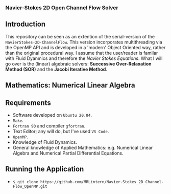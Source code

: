 ### Navier-Stokes 2D Open Channel Flow Solver

## Introduction
This repository can be seen as an extention of the serial-version of the `NavierStokes-2D-ChannelFlow`.
This version incorporates multithreading via the OpenMP API and is developed in a 'modern' Object Oriented way, rather than the original procedural way.
I assume that the user/reader is familar with Fluid Dyanmics and therefore the *Navier Stokes Equations*.
What I will go over is the (linear) algebraic solvers: **Successive Over-Relaxation Method (SOR)** and the **Jacobi Iterative Method**.

## Mathematics: Numerical Linear Algebra

## Requirements

* Software developed on `Ubuntu 20.04`.
* `Make`.
* `Fortran 90` and compiler `gfortran`.
* Text Editor; any will do, but I've used `VS Code`.
* `OpenMP`.
* Knowledge of Fluid Dynamics.
* General knowledge of Applied Mathematics: e.g. Numerical Linear Algebra and Numerical Partial Differential Equations.

## Running the Application

* `$ git clone https://github.com/MRLintern/Navier-Stokes_2D_Channel-Flow_OpenMP.git`
